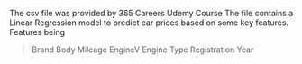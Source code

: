 The csv file was provided by 365 Careers Udemy Course
The file contains a Linear Regression model to predict car prices based on some key features.
Features being
>Brand
>	Body
> Mileage
> EngineV
> Engine Type
> Registration
> Year

